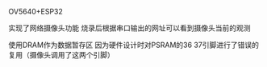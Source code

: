 <!-- HONGWU 2025.10.19 PKU -->

<!-- 这是一个摄像头代码 -->

<!-- 1.硬件 -->
OV5640+ESP32

<!-- 2.功能 -->
实现了网络摄像头功能 烧录后根据串口输出的网址可以看到摄像头当前的观测

<!-- 3.缺陷 -->
使用DRAM作为数据暂存区  因为硬件设计时对PSRAM的36 37引脚进行了错误的复用（摄像头调用了这两个引脚）